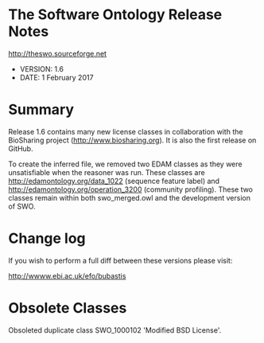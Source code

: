 # The Software Ontology Release Notes

http://theswo.sourceforge.net

* VERSION: 1.6
* DATE: 1 February 2017

# Summary

Release 1.6 contains many new license classes in collaboration with the BioSharing project (http://www.biosharing.org). It is also the first release on GitHub.

To create the inferred file, we removed two EDAM classes as they were unsatisfiable when the reasoner was run. These classes are http://edamontology.org/data_1022 (sequence feature label) and http://edamontology.org/operation_3200 (community profiling). These two classes remain within both swo_merged.owl and the development version of SWO.


# Change log

If you wish to perform a full diff between these versions please visit:

http://wwww.ebi.ac.uk/efo/bubastis


# Obsolete Classes

Obsoleted duplicate class SWO_1000102 'Modified BSD License'.



